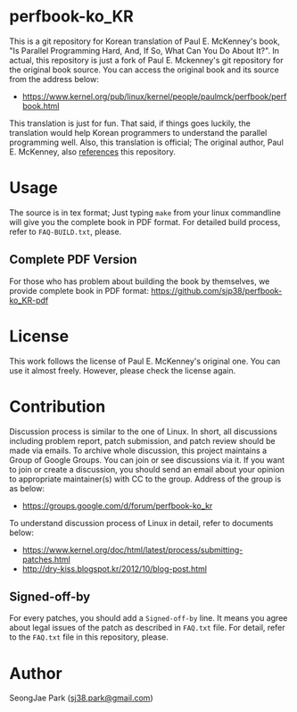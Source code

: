 perfbook-ko_KR
==============

This is a git repository for Korean translation of Paul E. McKenney's book, "Is
Parallel Programming Hard, And, If So, What Can You Do About It?".
In actual, this repository is just a fork of Paul E. Mckenney's git repository
for the original book source.
You can access the original book and its source from the address below:
- https://www.kernel.org/pub/linux/kernel/people/paulmck/perfbook/perfbook.html

This translation is just for fun.
That said, if things goes luckily, the translation would help Korean
programmers to understand the parallel programming well.
Also, this translation is official; The original author, Paul E. McKenney, also
[references](https://git.kernel.org/pub/scm/linux/kernel/git/paulmck/perfbook.git/commit/?id=edbfcdee0460)
this repository.


Usage
=====

The source is in tex format;
Just typing `make` from your linux commandline will give you the complete book
in PDF format.  For detailed build process, refer to `FAQ-BUILD.txt`, please.


Complete PDF Version
--------------------

For those who has problem about building the book by themselves, we provide
complete book in PDF format: https://github.com/sjp38/perfbook-ko_KR-pdf


License
=======

This work follows the license of Paul E. McKenney's original one.
You can use it almost freely.
However, please check the license again.


Contribution
============

Discussion process is similar to the one of Linux.
In short, all discussions including problem report, patch submission, and patch
review should be made via emails.
To archive whole discussion, this project maintains a Group of Google Groups.
You can join or see discussions via it.
If you want to join or create a discussion, you should send an email about your
opinion to appropriate maintainer(s) with CC to the group.
Address of the group is as below:
- https://groups.google.com/d/forum/perfbook-ko_kr

To understand discussion process of Linux in detail, refer to documents below:
- https://www.kernel.org/doc/html/latest/process/submitting-patches.html
- http://dry-kiss.blogspot.kr/2012/10/blog-post.html


Signed-off-by
-------------

For every patches, you should add a `Signed-off-by` line.
It means you agree about legal issues of the patch as described in `FAQ.txt`
file.
For detail, refer to the `FAQ.txt` file in this repository, please.


Author
======

SeongJae Park (sj38.park@gmail.com)
